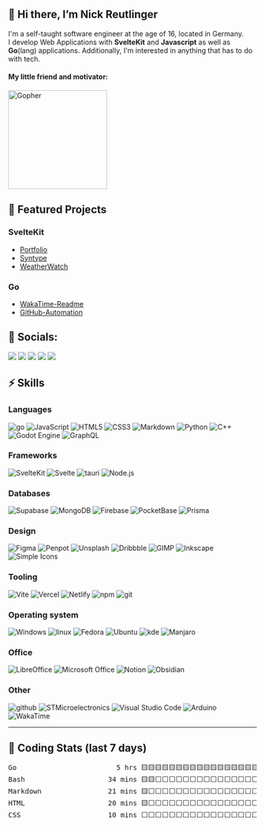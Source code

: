 ## 👋 Hi there, I’m Nick Reutlinger

I'm a self-taught software engineer at the age of 16, located in Germany.  
I develop Web Applications with **SvelteKit** and **Javascript** as well as **Go**(lang) applications. Additionally, I'm interested in anything that has to do with tech.


#### My little friend and motivator:
<img width="200px" alt="Gopher" src="https://user-images.githubusercontent.com/95316598/214095172-ebc3cab6-df43-4895-9213-68b909648214.jpeg">

## 🚀 Featured Projects

### SvelteKit

-   [Portfolio](https://nickreutlinger.de)
-   [Syntype](https://syntype.vercel.app)
-   [WeatherWatch](https://weatherwatch.vercel.app/)

### Go

-   [WakaTime-Readme](https://github.com/NickRTR/WakaTime-Readme)
-   [GitHub-Automation](https://github.com/NickRTR/GitHub-Automation)

## 💬 Socials:

<a href="https://twitter.com/nick_reutlinger"><img src="https://img.shields.io/badge/Twitter-1DA1F2?style=for-the-badge&logo=twitter&logoColor=white"></a>
<a href="https://github.com/NickRTR"><img src="https://img.shields.io/badge/GitHub-100000?style=for-the-badge&logo=github&logoColor=white"></a>
<a href="https://www.linkedin.com/in/nick-reutlinger-9a89ab236/"><img src="https://img.shields.io/badge/LinkedIn-0077B5?style=for-the-badge&logo=linkedin&logoColor=white"></a>
<a href="https://stackoverflow.com/users/17878912/nickrtr"><img src="https://img.shields.io/badge/Stack_Overflow-FE7A16?style=for-the-badge&logo=stack-overflow&logoColor=white"></a>
<a href="https://nickreutlinger.itch.io"><img src="https://img.shields.io/badge/Itch.io-FA5C5C?style=for-the-badge&logo=itchdotio&logoColor=white"></a>

## ⚡ Skills

### Languages

![go](https://img.shields.io/badge/go-00ADD8?style=for-the-badge&logo=go&logoColor=FFFFFF)
![JavaScript](https://img.shields.io/badge/JavaScript-F7DF1E?style=for-the-badge&logo=JavaScript&logoColor=000000)
![HTML5](https://img.shields.io/badge/HTML5-E34F26?style=for-the-badge&logo=HTML5&logoColor=FFFFFF)
![CSS3](https://img.shields.io/badge/CSS3-1572B6?style=for-the-badge&logo=CSS3&logoColor=FFFFFF)
![Markdown](https://img.shields.io/badge/Markdown-000000?style=for-the-badge&logo=Markdown&logoColor=FFFFFF)
![Python](https://img.shields.io/badge/Python-3776AB?style=for-the-badge&logo=Python&logoColor=FFFFFF)
![C++](https://img.shields.io/badge/C++-00599C?style=for-the-badge&logo=C++&logoColor=FFFFFF)
<img src="https://img.shields.io/badge/Godot Engine-478CBF?style=for-the-badge&logo=Godot Engine&logoColor=FFFFFF" alt="Godot Engine">
![GraphQL](https://img.shields.io/badge/GraphQL-E10098?style=for-the-badge&logo=GraphQL&logoColor=FFFFFF)

### Frameworks

![SvelteKit](https://img.shields.io/badge/SvelteKit-FF3E00?style=for-the-badge&logo=Svelte&logoColor=FFFFFF)
![Svelte](https://img.shields.io/badge/Svelte-4A4A55?style=for-the-badge&logo=svelte&logoColor=FF3E00)
![tauri](https://img.shields.io/badge/tauri-FFC131?style=for-the-badge&logo=tauri&logoColor=000000)
![Node.js](https://img.shields.io/badge/Node.js-339933?style=for-the-badge&logo=Node.js&logoColor=FFFFFF)

### Databases

![Supabase](https://img.shields.io/badge/Supabase-3ECF8E?style=for-the-badge&logo=Supabase&logoColor=000000)
![MongoDB](https://img.shields.io/badge/MongoDB-47A248?style=for-the-badge&logo=MongoDB&logoColor=FFFFFF)
![Firebase](https://img.shields.io/badge/Firebase-FFCA28?style=for-the-badge&logo=Firebase&logoColor=000000)
![PocketBase](https://img.shields.io/badge/PocketBase-B8DBE4?style=for-the-badge&logo=PocketBase&logoColor=000000)
![Prisma](https://img.shields.io/badge/Prisma-2D3748?style=for-the-badge&logo=Prisma&logoColor=FFFFFF)

### Design

![Figma](https://img.shields.io/badge/Figma-F24E1E?style=for-the-badge&logo=Figma&logoColor=FFFFFF)
![Penpot](https://img.shields.io/badge/Penpot-FFFFFF?style=for-the-badge&logo=Penpot&logoColor=000000)
![Unsplash](https://img.shields.io/badge/Unsplash-000000?style=for-the-badge&logo=Unsplash&logoColor=FFFFFF)
![Dribbble](https://img.shields.io/badge/Dribbble-EA4C89?style=for-the-badge&logo=Dribbble&logoColor=FFFFFF)
![GIMP](https://img.shields.io/badge/GIMP-5C5543?style=for-the-badge&logo=GIMP&logoColor=FFFFFF)
![Inkscape](https://img.shields.io/badge/Inkscape-000000?style=for-the-badge&logo=Inkscape&logoColor=FFFFFF)
<img src="https://img.shields.io/badge/Simple Icons-FFFFFF?style=for-the-badge&logo=Simple Icons&logoColor=111111" alt="Simple Icons">

### Tooling

![Vite](https://img.shields.io/badge/Vite-646CFF?style=for-the-badge&logo=Vite&logoColor=FFFFFF)
![Vercel](https://img.shields.io/badge/Vercel-000000?style=for-the-badge&logo=Vercel&logoColor=FFFFFF)
![Netlify](https://img.shields.io/badge/Netlify-00C7B7?style=for-the-badge&logo=Netlify&logoColor=FFFFFF)
![npm](https://img.shields.io/badge/npm-CB3837?style=for-the-badge&logo=npm&logoColor=FFFFFF)
![git](https://img.shields.io/badge/git-F05032?style=for-the-badge&logo=git&logoColor=FFFFFF)

### Operating system

![Windows](https://img.shields.io/badge/Windows-0078D6?style=for-the-badge&logo=Windows&logoColor=FFFFFF)
![linux](https://img.shields.io/badge/linux-FCC624?style=for-the-badge&logo=linux&logoColor=000000)
![Fedora](https://img.shields.io/badge/Fedora-51A2DA?style=for-the-badge&logo=Fedora&logoColor=FFFFFF)
![Ubuntu](https://img.shields.io/badge/Ubuntu-E95420?style=for-the-badge&logo=Ubuntu&logoColor=FFFFFF)
![kde](https://img.shields.io/badge/kde-1D99F3?style=for-the-badge&logo=kde&logoColor=FFFFFF)
![Manjaro](https://img.shields.io/badge/Manjaro-35BF5C?style=for-the-badge&logo=Manjaro&logoColor=FFFFFF)

### Office

![LibreOffice](https://img.shields.io/badge/LibreOffice-18A303?style=for-the-badge&logo=LibreOffice&logoColor=FFFFFF)
<img src="https://img.shields.io/badge/Microsoft Office-D83B01?style=for-the-badge&logo=Microsoft Office&logoColor=FFFFFF" alt="Microsoft Office">
![Notion](https://img.shields.io/badge/Notion-000000?style=for-the-badge&logo=Notion&logoColor=FFFFFF)
![Obsidian](https://img.shields.io/badge/Obsidian-483699?style=for-the-badge&logo=Obsidian&logoColor=FFFFFF)

### Other

![github](https://img.shields.io/badge/github-181717?style=for-the-badge&logo=github&logoColor=FFFFFF)
![STMicroelectronics](https://img.shields.io/badge/STMicroelectronics-03234B?style=for-the-badge&logo=STMicroelectronics&logoColor=FFFFFF)
<img src="https://img.shields.io/badge/Visual Studio Code-007ACC?style=for-the-badge&logo=Visual Studio Code&logoColor=FFFFFF" alt="Visual Studio Code">
![Arduino](https://img.shields.io/badge/Arduino-00979D?style=for-the-badge&logo=Arduino&logoColor=FFFFFF)
![WakaTime](https://img.shields.io/badge/WakaTime-000000?style=for-the-badge&logo=WakaTime&logoColor=FFFFFF)

---

## 📅 Coding Stats (last 7 days)

<!--WakaTime-Start-->
<pre>Go                        5 hrs 🟨🟨🟨🟨🟨🟨🟨🟨🟨🟨🟨🟨🟨🟨🟨🟨🟨🟨⬜⬜⬜⬜⬜⬜⬜ 72.13 %</br>Bash                    34 mins 🟨🟨⬜⬜⬜⬜⬜⬜⬜⬜⬜⬜⬜⬜⬜⬜⬜⬜⬜⬜⬜⬜⬜⬜⬜  8.40 %</br>Markdown                21 mins 🟨⬜⬜⬜⬜⬜⬜⬜⬜⬜⬜⬜⬜⬜⬜⬜⬜⬜⬜⬜⬜⬜⬜⬜⬜  5.11 %</br>HTML                    20 mins 🟨⬜⬜⬜⬜⬜⬜⬜⬜⬜⬜⬜⬜⬜⬜⬜⬜⬜⬜⬜⬜⬜⬜⬜⬜  4.94 %</br>CSS                     10 mins ⬜⬜⬜⬜⬜⬜⬜⬜⬜⬜⬜⬜⬜⬜⬜⬜⬜⬜⬜⬜⬜⬜⬜⬜⬜  2.59 %</br></pre>
<!--WakaTime-End-->
